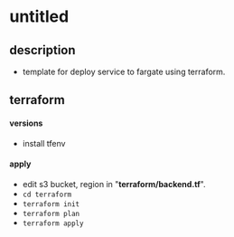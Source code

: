 # untitled
## description
- template for deploy service to fargate using terraform.
## terraform
#### versions
- install tfenv
#### apply
- edit s3 bucket, region in "**terraform/backend.tf**".
- `cd terraform`
- `terraform init`
- `terraform plan`
- `terraform apply`
